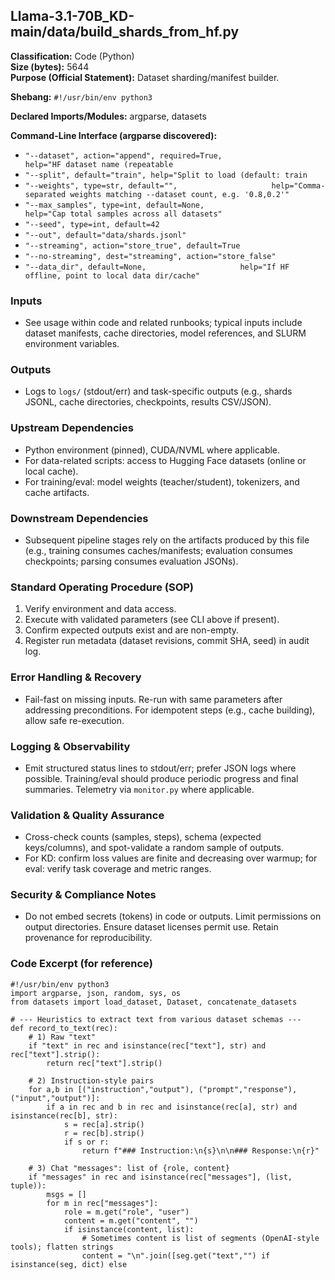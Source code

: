 ## Llama-3.1-70B_KD-main/data/build_shards_from_hf.py

**Classification:** Code (Python)  
**Size (bytes):** 5644  
**Purpose (Official Statement):** Dataset sharding/manifest builder.

**Shebang:** `#!/usr/bin/env python3`

**Declared Imports/Modules:** argparse, datasets

**Command-Line Interface (argparse discovered):**
- `"--dataset", action="append", required=True,                     help="HF dataset name (repeatable`
- `"--split", default="train", help="Split to load (default: train`
- `"--weights", type=str, default="",                     help="Comma-separated weights matching --dataset count, e.g. '0.8,0.2'"`
- `"--max_samples", type=int, default=None,                     help="Cap total samples across all datasets"`
- `"--seed", type=int, default=42`
- `"--out", default="data/shards.jsonl"`
- `"--streaming", action="store_true", default=True`
- `"--no-streaming", dest="streaming", action="store_false"`
- `"--data_dir", default=None,                     help="If HF offline, point to local data dir/cache"`

### Inputs
- See usage within code and related runbooks; typical inputs include dataset manifests, cache directories, model references, and SLURM environment variables.

### Outputs
- Logs to `logs/` (stdout/err) and task-specific outputs (e.g., shards JSONL, cache directories, checkpoints, results CSV/JSON).

### Upstream Dependencies
- Python environment (pinned), CUDA/NVML where applicable.
- For data-related scripts: access to Hugging Face datasets (online or local cache).
- For training/eval: model weights (teacher/student), tokenizers, and cache artifacts.

### Downstream Dependencies
- Subsequent pipeline stages rely on the artifacts produced by this file (e.g., training consumes caches/manifests; evaluation consumes checkpoints; parsing consumes evaluation JSONs).

### Standard Operating Procedure (SOP)
1. Verify environment and data access.
2. Execute with validated parameters (see CLI above if present).
3. Confirm expected outputs exist and are non-empty.
4. Register run metadata (dataset revisions, commit SHA, seed) in audit log.

### Error Handling & Recovery
- Fail-fast on missing inputs. Re-run with same parameters after addressing preconditions. For idempotent steps (e.g., cache building), allow safe re-execution.

### Logging & Observability
- Emit structured status lines to stdout/err; prefer JSON logs where possible. Training/eval should produce periodic progress and final summaries. Telemetry via `monitor.py` where applicable.

### Validation & Quality Assurance
- Cross-check counts (samples, steps), schema (expected keys/columns), and spot-validate a random sample of outputs.
- For KD: confirm loss values are finite and decreasing over warmup; for eval: verify task coverage and metric ranges.

### Security & Compliance Notes
- Do not embed secrets (tokens) in code or outputs. Limit permissions on output directories. Ensure dataset licenses permit use. Retain provenance for reproducibility.

### Code Excerpt (for reference)
```
#!/usr/bin/env python3
import argparse, json, random, sys, os
from datasets import load_dataset, Dataset, concatenate_datasets

# --- Heuristics to extract text from various dataset schemas ---
def record_to_text(rec):
    # 1) Raw "text"
    if "text" in rec and isinstance(rec["text"], str) and rec["text"].strip():
        return rec["text"].strip()

    # 2) Instruction-style pairs
    for a,b in [("instruction","output"), ("prompt","response"), ("input","output")]:
        if a in rec and b in rec and isinstance(rec[a], str) and isinstance(rec[b], str):
            s = rec[a].strip()
            r = rec[b].strip()
            if s or r:
                return f"### Instruction:\n{s}\n\n### Response:\n{r}"

    # 3) Chat "messages": list of {role, content}
    if "messages" in rec and isinstance(rec["messages"], (list, tuple)):
        msgs = []
        for m in rec["messages"]:
            role = m.get("role", "user")
            content = m.get("content", "")
            if isinstance(content, list):
                # Sometimes content is list of segments (OpenAI-style tools); flatten strings
                content = "\n".join([seg.get("text","") if isinstance(seg, dict) else 
```
